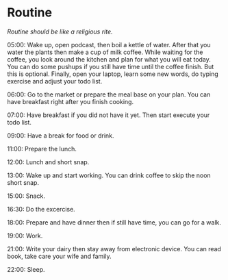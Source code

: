 # Routine
*Routine should be like a religious rite.*  

05:00: Wake up, open podcast, then boil a kettle of water. After that you water the plants then make a cup of milk coffee. While waiting for the coffee, you look around the kitchen and plan for what you will eat today. You can do some pushups if you still have time until the coffee finish. But this is optional. Finally, open your laptop, learn some new words, do typing exercise and adjust your todo list.  

06:00: Go to the market or prepare the meal base on your plan. You can have breakfast right after you finish cooking.  

07:00: Have breakfast if you did not have it yet. Then start execute your todo list.  

09:00: Have a break for food or drink.  

11:00: Prepare the lunch.  

12:00: Lunch and short snap.  

13:00: Wake up and start working. You can drink coffee to skip the noon short snap.  

15:00: Snack.  

16:30: Do the excercise.  

18:00: Prepare and have dinner then if still have time, you can go for a walk.  

19:00: Work.  

21:00: Write your dairy then stay away from electronic device. You can read book, take care your wife and family.  

22:00: Sleep.

